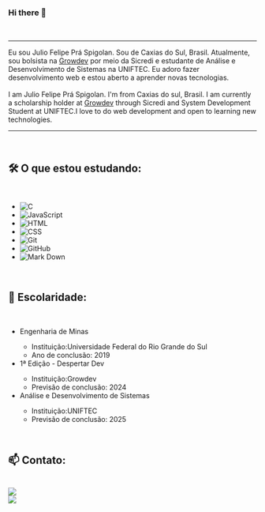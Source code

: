 ### Hi there 👋
<br>
<hr>
Eu sou Julio Felipe Prá Spigolan. Sou de Caxias do Sul, Brasil. Atualmente, sou bolsista na <a href="https://www.growdev.com.br/">Growdev</a> por meio da Sicredi e estudante de Análise e Desenvolvimento de Sistemas na UNIFTEC. Eu adoro fazer desenvolvimento web e estou aberto a aprender novas tecnologias.
<br>
<br>
I am Julio Felipe Prá Spigolan. I'm from Caxias do sul, Brasil. I am currently a scholarship holder at <a href="https://www.growdev.com.br/">Growdev</a> through Sicredi and System Development Student at UNIFTEC.I love to do web development and open to learning new technologies.
<hr>
<br>
<h2>🛠️ O que estou estudando:</h2>
<br>
<ul>
  <li><img alt="C" src="https://img.shields.io/badge/C%20-%232370ED.svg?style=plastic&logo=c&logoColor=white"></li>
  <li><img alt="JavaScript" src="https://img.shields.io/badge/JavaScript%20-%23F7DF1E.svg?style=plastic&logo=javascript&logoColor=black"></li>
  <li><img alt="HTML" src="https://img.shields.io/badge/HTML5%20-%23E34F26.svg?style=plastic&logo=html5&logoColor=white"></li>
  <li><img alt="CSS" src="https://img.shields.io/badge/CSS%20-%231572B6.svg?style=plastic&logo=css3&logoColor=white"></li>
  <li><img alt="Git" src="https://img.shields.io/badge/Git%20-%23F05033.svg?style=plastic&logo=git&logoColor=white"></li>
  <li><img alt="GitHub" src="https://img.shields.io/badge/github-%23181717.svg?style=plastic&logo=github&logoColor=white"></li>
  <li><img alt="Mark Down" src="https://img.shields.io/badge/Markdown-000000?style=plastic&logo=markdown&logoColor=white"></li>
</ul>
<br>
<h2>💼 Escolaridade:</h2>
<br>
<ul>
  <li>Engenharia de Minas</li>
    <ul>
      <li>Instituição:Universidade Federal do Rio Grande do Sul</li>
      <li>Ano de conclusão: 2019</li>
    </ul>
  <li>1ª Edição - Despertar Dev</li>
    <ul>
      <li>Instituição:Growdev</li>
      <li>Previsão de conclusão: 2024</li>
    </ul>
  <li>Análise e Desenvolvimento de Sistemas</li>
    <ul>
      <li>Instituição:UNIFTEC</li>
      <li>Previsão de conclusão: 2025</li>
    </ul>
</ul>
<br>
<h2>📫 Contato:</h2>
<br>
    <a target="blank" href="https://www.linkedin.com/in/julio-felipe-pra-spigolan-650a92130/" alt="Linkedin">
    <img src="https://img.shields.io/badge/-Linkedin-0e76a8?style=flat-square&logo=Linkedin&logoColor=white&link=LINK-DO-SEU-LINKEDIN" /></a>
 <br>
    <a target="blank" href="https://api.whatsapp.com/send?phone=5551993588499" alt="WhatsApp">
  <img src="https://img.shields.io/badge/-WhatsApp-25d366?style=flat-square&labelColor=25d366&logo=whatsapp&logoColor=white&link=API-DO-SEU-WHATSAPP"/></a>
 


<!--
**JulioFelipePS/JulioFelipePS** is a ✨ _special_ ✨ repository because its `README.md` (this file) appears on your GitHub profile.

Here are some ideas to get you started:

- 🔭 I’m currently working on ...
- 🌱 I’m currently learning ...
- 👯 I’m looking to collaborate on ...
- 🤔 I’m looking for help with ...
- 💬 Ask me about ...
- 📫 How to reach me: ...
- 😄 Pronouns: ...
- ⚡ Fun fact: ...
-->
